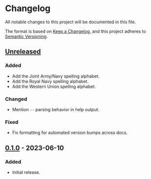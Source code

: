 # Changelog

All notable changes to this project will be documented in this file.

The format is based on [Keep a Changelog][1], and this project adheres to
[Semantic Versioning][2].

[1]: https://keepachangelog.com/en/1.1.0/
[2]: https://semver.org/spec/v2.0.0.html

<!-- next-header -->

## [Unreleased] <!-- release-date -->

### Added

- Add the Joint Army/Navy spelling alphabet.
- Add the Royal Navy spelling alphabet.
- Add the Western Union spelling alphabet.

### Changed

- Mention `--` parsing behavior in help output.

### Fixed

- Fix formatting for automated version bumps across docs.

## [0.1.0] - 2023-06-10

### Added

- Initial release.

<!-- next-url -->

[Unreleased]: https://github.com/EarthmanMuons/spellout/compare/v0.1.0...HEAD
[0.1.0]: https://github.com/EarthmanMuons/spellout/commits/v0.1.0
